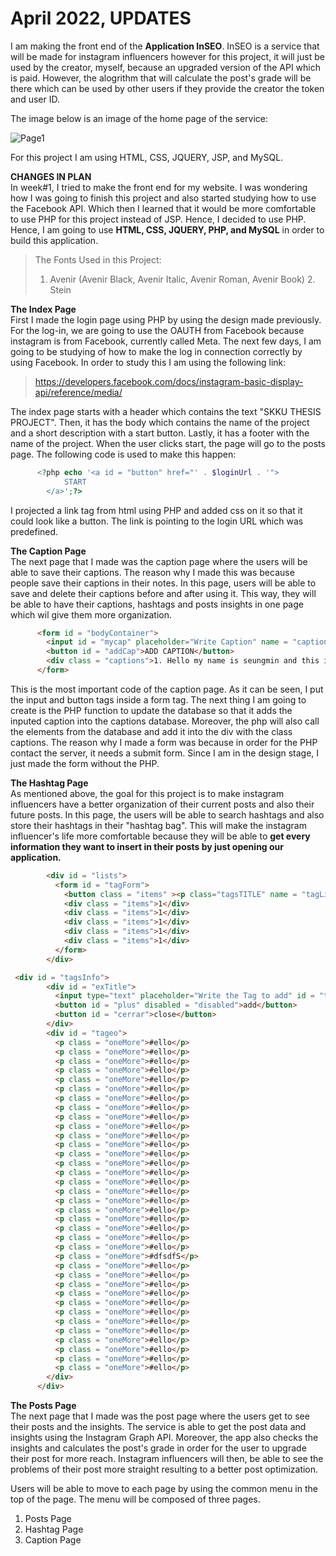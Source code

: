 <h1>April 2022, UPDATES</h1>
I am making the front end of the <b>Application InSEO</b>.
InSEO is a service that will be made for instagram influencers however for this project, it will just be used by the creator, myself, because
an upgraded version of the API which is paid. However, the alogrithm that will calculate the post's grade will be there which can be used by other users
if they provide the creator the token and user ID.

The image below is an image of the home page of the service:

![Page1](https://user-images.githubusercontent.com/101083759/163997074-8aac57c6-31dc-4cb7-aa29-6c7f35e67442.PNG)

For this project I am using HTML, CSS, JQUERY, JSP, and MySQL.

**CHANGES IN PLAN**<br/>
In week#1, I tried to make the front end for my website.
I was wondering how I was going to finish this project and also started studying how to use the Facebook API.
Which then I learned that it would be more comfortable to use PHP for this project instead of JSP.
Hence, I decided to use PHP. <br/> 
Hence, I am going to use **HTML, CSS, JQUERY, PHP, and MySQL** in order to build this application. 

>The Fonts Used in this Project:
> 1. Avenir (Avenir Black, Avenir Italic, Avenir Roman, Avenir Book) 2. Stein

**The Index Page**<br/>
First I made the login page using PHP by using the design made previously. For the log-in, we are going to use the OAUTH from Facebook because instagram is from Facebook, currently called Meta. The next few days, I am going to be studying of how to make the log in connection correctly by using Facebook. In order to study this I am using the following link: <br/>
>https://developers.facebook.com/docs/instagram-basic-display-api/reference/media/

The index page starts with a header which contains the text "SKKU THESIS PROJECT". Then, it has the body which contains the name of the project and a short description with a start button. Lastly, it has a footer with the name of the project. When the user clicks start, the page will go to the posts page. The following code is used to make this happen:
```PHP
      <?php echo '<a id = "button" href="' . $loginUrl . '">
            START
        </a>';?>
 ```
I projected a link tag from html using PHP and added css on it so that it could look like a button. The link is pointing to the login URL which was predefined.

**The Caption Page**<br/>
The next page that I made was the caption page where the users will be able to save their captions. The reason why I made this was because people save their captions in their notes. In this page, users will be able to save and delete their captions before and after using it. This way, they will be able to have their captions, hashtags and posts insights in one page which wil give them more organization.
```HTML
      <form id = "bodyContainer">
        <input id = "mycap" placeholder="Write Caption" name = "caption"></input>
        <button id = "addCap">ADD CAPTION</button>
        <div class = "captions">1. Hello my name is seungmin and this is my thesis project</div>
      </form>
```
This is the most important code of the caption page. As it can be seen, I put the input and button tags inside a form tag. The next thing I am going to create is the PHP function to update the database so that it adds the inputed caption into the captions database. Moreover, the php will also call the elements from the database and add it into the div with the class captions. The reason why I made a form was because in order for the PHP contact the server, it needs a submit form.
Since I am in the design stage, I just made the form without the PHP.

**The Hashtag Page**<br/>
As mentioned above, the goal for this project is to make instagram influencers have a better organization of their current posts and also their future posts. In this page, the users will be able to search hashtags and also store their hashtags in their "hashtag bag". This will make the instagram influencer's life more comfortable because they will be able to **get every information they want to insert in their posts by just opening our application.**
```HTML
        <div id = "lists">
          <form id = "tagForm">
            <button class = "items" ><p class="tagsTITLE" name = "tagList">My Post Tag Number 1</p></button>
            <div class = "items">1</div>
            <div class = "items">1</div>
            <div class = "items">1</div>
            <div class = "items">1</div>
            <div class = "items">1</div>
          </form>
        </div>
```
```HTML
 <div id = "tagsInfo">
        <div id = "exTitle">
          <input type="text" placeholder="Write the Tag to add" id = "tagAd"></input>
          <button id = "plus" disabled = "disabled">add</button>
          <button id = "cerrar">close</button>
        </div>
        <div id = "tageo">
          <p class = "oneMore">#ello</p>
          <p class = "oneMore">#ello</p>
          <p class = "oneMore">#ello</p>
          <p class = "oneMore">#ello</p>
          <p class = "oneMore">#ello</p>
          <p class = "oneMore">#ello</p>
          <p class = "oneMore">#ello</p>
          <p class = "oneMore">#ello</p>
          <p class = "oneMore">#ello</p>
          <p class = "oneMore">#ello</p>
          <p class = "oneMore">#ello</p>
          <p class = "oneMore">#ello</p>
          <p class = "oneMore">#ello</p>
          <p class = "oneMore">#ello</p>
          <p class = "oneMore">#ello</p>
          <p class = "oneMore">#ello</p>
          <p class = "oneMore">#ello</p>
          <p class = "oneMore">#ello</p>
          <p class = "oneMore">#ello</p>
          <p class = "oneMore">#ello</p>
          <p class = "oneMore">#ello</p>
          <p class = "oneMore">#ello</p>
          <p class = "oneMore">#ello</p>
          <p class = "oneMore">#dfsdfS</p>
          <p class = "oneMore">#ello</p>
          <p class = "oneMore">#ello</p>
          <p class = "oneMore">#ello</p>
          <p class = "oneMore">#ello</p>
          <p class = "oneMore">#ello</p>
          <p class = "oneMore">#ello</p>
          <p class = "oneMore">#ello</p>
          <p class = "oneMore">#ello</p>
          <p class = "oneMore">#ello</p>
          <p class = "oneMore">#ello</p>
          <p class = "oneMore">#ello</p>
          <p class = "oneMore">#ello</p>
        </div>
      </div>
```

**The Posts Page**<br/>
The next page that I made was the post page where the users get to see their posts and the insights. The service is able to get the post data and insights using the Instagram Graph API. Moreover, the app also checks the insights and calculates the post's grade in order for the user to upgrade their post for more reach. Instagram influencers will then, be able to see the problems of their post more straight resulting to a better post optimization. 

Users will be able to move to each page by using the common menu in the top of the page. The menu will be composed of three pages.
  1. Posts Page
  2. Hashtag Page
  3. Caption Page
